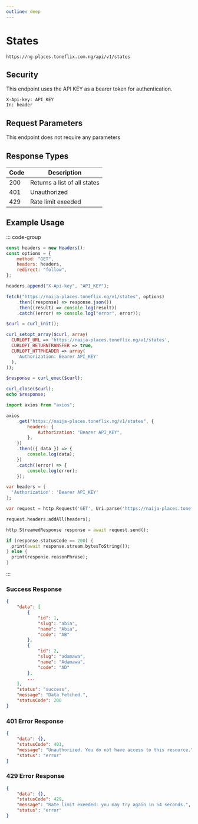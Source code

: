 ```yaml
---
outline: deep
---
```


# States

<Badge type="warning" text="GET" /> `https://ng-places.toneflix.com.ng/api/v1/states`

## Security

This endpoint uses the API KEY as a bearer token for authentication.

```
X-Api-key: API_KEY
In: header
```

## Request Parameters

This endpoint does not require any parameters

## Response Types

| Code | Description                  |
| ---- | ---------------------------- |
| 200  | Returns a list of all states |
| 401  | Unauthorized                 |
| 429  | Rate limit exeeded           |

## Example Usage

::: code-group

```js [javascript]
const headers = new Headers();
const options = {
    method: "GET",
    headers: headers,
    redirect: "follow",
};

headers.append("X-Api-key", "API_KEY");

fetch("https://naija-places.toneflix.ng/v1/states", options)
    .then((response) => response.json())
    .then((result) => console.log(result))
    .catch((error) => console.log("error", error));
```

```php [php]
$curl = curl_init();

curl_setopt_array($curl, array(
  CURLOPT_URL => 'https://naija-places.toneflix.ng/v1/states',
  CURLOPT_RETURNTRANSFER => true,
  CURLOPT_HTTPHEADER => array(
    'Authorization: Bearer API_KEY'
  ),
));

$response = curl_exec($curl);

curl_close($curl);
echo $response;
```

```js [axios]
import axios from "axios";

axios
    .get("https://naija-places.toneflix.ng/v1/states", {
        headers: {
            Authorization: "Bearer API_KEY",
        },
    })
    .then(({ data }) => {
        console.log(data);
    })
    .catch((error) => {
        console.log(error);
    });
```

```dart [dart]
var headers = {
  'Authorization': 'Bearer API_KEY'
};

var request = http.Request('GET', Uri.parse('https://naija-places.toneflix.ng/v1/states'));

request.headers.addAll(headers);

http.StreamedResponse response = await request.send();

if (response.statusCode == 200) {
  print(await response.stream.bytesToString());
} else {
  print(response.reasonPhrase);
}
```

:::

### Success Response

```json
{
    "data": [
        {
            "id": 1,
            "slug": "abia",
            "name": "Abia",
            "code": "AB"
        },
        {
            "id": 2,
            "slug": "adamawa",
            "name": "Adamawa",
            "code": "AD"
        },
        ...
    ],
    "status": "success",
    "message": "Data Fetched.",
    "statusCode": 200
}
```

### 401 Error Response

```json
{
    "data": {},
    "statusCode": 401,
    "message": "Unauthorized. You do not have access to this resource.",
    "status": "error"
}
```

### 429 Error Response

```json
{
    "data": {},
    "statusCode": 429,
    "message": "Rate limit exeeded: you may try again in 54 seconds.",
    "status": "error"
}
```
